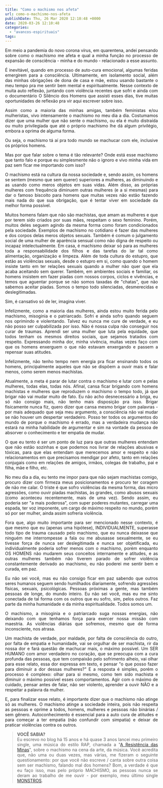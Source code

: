 ```yaml
---
title: "Como o machismo nos afeta"
url: como-o-machismo-nos-afeta
publishDate: Thu, 26 Mar 2020 12:10:48 +0000
date: 2020-03-26 12:10:48
categories: 
  - "avancos-espirituais"
tags: 
---
```

<p style="text-align: justify;">Em meio a pandemia do novo corona vírus, em quarentena, andei pensando sobre como o machismo me afeta e qual a minha função no processo de expansão de consciência - minha e do mundo - relacionado a esse assunto.</p>
<p style="text-align: justify;">É inevitável, quando em processo de auto-cura emocional, algumas feridas emergirem para a consciência. Ultimamente, em isolamento social, além das minhas obrigações de dona de casa e mãe, estou usando bastante o meu tempo pra me sentir bem mental e espiritualmente. Nesse contexto de muita auto reflexão, juntando com violência recentes que sofri e ainda com o documentário O Silêncio dos Homens que assisti esses dias, tive muitas oportunidades de reflexão pra vir aqui escrever sobre isso.</p>
<p style="text-align: justify;">Assim como a maioria das minhas amigas, também feministas e/ou mulheristas, vivo intensamente o machismo no meu dia a dia. Costumamos dizer que uma mulher que não sente o machismo, ou ela é muito distraída ou muito privilegiada que até o próprio machismo lhe dá algum privilégio, embora a oprima de alguma forma.</p>
<p style="text-align: justify;">Ou seja, o machismo tá aí pra todo mundo se machucar com ele, inclusive os próprios homens.</p>
<p style="text-align: justify;">Mas por que falar sobre o tema é tão relevante? Onde está esse machismo que tanto falo e porque eu simplesmente não o ignoro e vivo minha vida em paz sem ficar me importando com isso?</p>
<p style="text-align: justify;">O machismo está na cultura da nossa sociedade e, sendo assim, os homens se sentem (mesmo que sem querer) superiores a mulheres, as diminuindo e as usando como meros objetos em suas vidas. Além disso, as próprias mulheres com frequência diminuem outras mulheres (e a si mesmas) para dar o famoso biscoito para homens que muitas vezes não estão fazendo mais nada do que sua obrigação, que é tentar viver em sociedade da melhor forma possível.</p>
<p style="text-align: justify;">Muitos homens falam que não são machistas, que amam as mulheres e que por terem sido criados por suas mães, respeitam o sexo feminino. Porém, muitos deles seguem agindo da mesma forma como foram condicionados pela sociedade. Exemplos de machismo no cotidiano é fazer das mulheres e dos corpos delas meros objetos sexuais. Também é comum o julgamento social de uma mulher de aparência sensual como não digna de respeito ou incapaz intelectualmente. Em casa, é machismo deixar só para as mulheres toda a responsabilidade dos filhos e das tarefas do lar tal como alimentação, organização e limpeza. Além de toda cultura do estupro, que estão as violências sexuais, desde o estupro em si, como quando o homem insiste tanto em ter relações sexuais quando a mulher não quer que ela acaba aceitando sem querer. Também, em ambientes sociais e familiar, os homens insistem em fazer piadas com nossos corpos, ciclos e vivências, e temos que aguentar porque se não somos taxadas de "chatas", que não sabemos aceitar piadas. Somos o tempo todo silenciadas, desmerecidas e deslegitimadas.</p>
<p style="text-align: justify;">Sim, é cansativo só de ler, imagina viver.</p>
<p style="text-align: justify;">Infelizmente, como a maioria das mulheres, ainda estou muito ferida pelo machismo, misoginia e o patriarcado. Sofri e ainda sofro quando seguem nos oprimindo e violentando. Talvez eu nunca me cure de verdade, e eu não posso ser culpabilizada por isso. Não é nossa culpa não conseguir nos curar de traumas. Aprendi ser uma mulher que luta pela equidade, que todos tenham os mesmos direitos sociais, que sejamos tratados com respeito. Expressando minha dor, minha vivência, muitas vezes faço com que os homens enxerguem o que não estavam enxergando e passem a repensar suas atitudes.</p>
<p style="text-align: justify;">Infelizmente, não tenho tempo nem energia pra ficar ensinando todos os homens, principalmente aqueles que não se dispõem a ouvir mais e falar menos, como serem menos machistas.</p>
<p style="text-align: justify;">Atualmente, a meta é parar de lutar contra o machismo e lutar com e pelas mulheres, todas elas, todas nós. Afinal, cansa ficar brigando com homens machistas e mulheres que reproduzem o machismo o tempo todo, já que brigar não vai mudar muito de fato. Eu não acho desnecessário a briga, eu só não consigo mais, não tenho mais disposição pra isso. Brigar fisicamente nunca fiz, quero dizer que cansa mesmo brigar com palavras - por mais adequado que seja meu argumento, a consciência não vai mudar se não houver um despertar verdadeiro. Posso ter todos os argumentos do mundo de porque o machismo é errado, mas a verdadeira mudança não estará na minha habilidade de argumentar e sim na vontade da pessoa de absorver o conhecimento e ter empatia de mudar.</p>
<p style="text-align: justify;">O que eu tento é ser um ponto de luz para que outras mulheres entendam que não estão sozinhas e que podemos nos livrar de relações abusivas e tóxicas, para que elas entendam que merecemos amor e respeito e não relacionamentos em que precisamos mendigar por afeto, tanto em relações conjugais como em relações de amigos, irmãos, colegas de trabalho, pai e filha, mãe e filho, etc.</p>
<p style="text-align: justify;">No meu dia a dia, eu tento me impor para que não sejam machistas comigo, procuro dizer com firmeza meus posicionamentos e procuro ter coragem de não me calar. O triste é que sofro violências da mesma forma, das micro agressões, como ouvir piadas machistas, às grandes, como abusos sexuais (como aconteceu recentemente, mais de uma vez). Sendo assim, eu poderia ser "a mais poderosa", com super poderes mutantes, carregar uma espada, ter voz imponente, um cargo de máximo respeito no mundo, porém só por ser mulher, ainda assim sofreria violência.</p>
<p style="text-align: justify;">Fora que, algo muito importante para ser mencionado nesse contexto, é que mesmo que eu (apenas uma hipótese), INDIVIDUALMENTE, superasse todo tipo de trauma causado pelo machismo, que eu nunca deixasse que ninguém me interrompesse a fala ou me abusasse sexualmente, se eu tivesse força de nunca ser deslegitimada e nunca ser objetificada, eu individualmente poderia sofrer menos com o machismo, porém enquanto OS HOMENS não mudarem seus conceitos internamente e atitudes, e as outras mulheres também não tiverem parado de sofrer violência constantemente derivado ao machismo, eu não poderei me sentir bem e curada, em paz.</p>
<p style="text-align: justify;">Eu não sei você, mas eu não consigo ficar em paz sabendo que outros seres humanos seguem sendo humilhados diariamente, sofrendo agressões físicas, sexuais, psicológicas. Pessoas próximas a gente, mas também pessoas de longe, do mundo inteiro. Eu não sei você, mas eu me sinto conectada de tal forma com os outros que eu sofro, sim, pelos outros. Faz parte da minha humanidade e da minha espiritualidade. Todos somos um.</p>
<p style="text-align: justify;">O machismo, a misoginia e o patriarcado suga nossas energias, não deixando com que tenhamos força para exercer nossa missão com maestria. As violências diárias que sofremos, mesmo que de forma inconsciente, nos atrasa.</p>
<p style="text-align: justify;">Um machista de verdade, por maldade, por falta de consciência do outro, por falta de empatia e humanidade, vai se orgulhar de ser machista, rir da nossa dor e fará questão de machucar mais, o máximo possível. Um SER HUMANO com amor verdadeiro no coração, que se preocupa com a cura profunda das pessoas, que tem compaixão pelo sofrimento alheio, vai olhar para esse relato, essa dor expressa em texto, e pensar "o que posso fazer para diminuir a dor dessas mulheres?" E a resposta é simples, porém o processo é complexo: olhar para si mesmo, como tem sido machista e diminuir o máximo possível esses comportamentos. Agir com o máximo de cuidado, pensar antes de falar, não ser violento, aprender a ouvir NÃO e a respeitar a palavra da mulher.</p>
<p style="text-align: justify;">E, para finalizar esse relato, é importante dizer que o machismo não atinge só as mulheres. O machismo atinge a sociedade inteira, pois não respeita as pessoas e oprime a todos, homens, mulheres e pessoas não binárias / sem gênero. Autoconhecimento é essencial para a auto cura de atitudes e para começar a ter empatia (não confundir com simpatia) e deixar de praticar violências contra os outros.</p>

<div style="text-align: justify;" data-pm-slice="1 1 []" data-en-clipboard="true"></div>
<blockquote>
<div style="text-align: justify;"><strong>VOCÊ SABIA?</strong></div>
<div style="text-align: justify;">Eu escrevo no blog há 15 anos e há quase 3 anos lancei meu primeiro single, uma música do estilo RAP, chamada a "<a href="https://www.youtube.com/watch?v=LAEBy8Q7tQA" target="_blank">A Resistência das Minas</a>", sobre o machismo na cena da arte, da música. Você acredita que, não uma ou duas vezes, mas várias, me fizeram o seguinte questionamento: por que você não escreve / canta sobre outra coisa sem ser machismo, falando mal dos homens? Bom, a verdade é que eu faço isso, mas pelo próprio MACHISMO, as pessoas nunca se deram ao trabalho de me ouvir - por exemplo, meu último single <a href="https://www.youtube.com/watch?v=kyqJ4aNL-rI" target="_blank">MONSTROS</a>.</div></blockquote>

